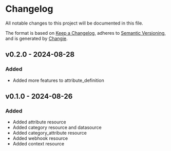 # Changelog
All notable changes to this project will be documented in this file.

The format is based on [Keep a Changelog](https://keepachangelog.com/en/1.0.0/),
adheres to [Semantic Versioning](https://semver.org/spec/v2.0.0.html),
and is generated by [Changie](https://github.com/miniscruff/changie).


## v0.2.0 - 2024-08-28
### Added
* Added more features to attribute_definition

## v0.1.0 - 2024-08-26
### Added
* Added attribute resource
* Added category resource and datasource
* Added category_attribute resource
* Added webhook resource
* Added context resource
